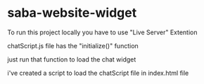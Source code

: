 # saba-website-widget

To run this project locally you have to use "Live Server" Extention

chatScript.js file has the "initialize()" function

just run that function to load the chat widget

i've created a script to load the chatScript file in index.html file
